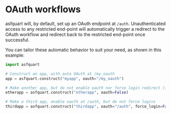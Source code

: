 # OAuth workflows

asfquart will, by default, set up an OAuth endpoint at `/auth`. Unauthenticated access 
to any restricted end-point will automatically trigger a redirect to the OAuth workflow 
and redirect back to the restricted end-point once successful. 

You can tailor these automatic behavior to suit your need, as shown in this example:

~~~python
import asfquart

# Construct an app, with auto OAuth at /my_oauth
app = asfquart.construct("myapp", oauth="/my_oauth")

# Make another app, but do not enable oauth nor force login redirect (implied by no oauth)
otherapp = asfquart.construct("otherapp", oauth=False)

# Make a third app, enable oauth at /auth, but do not force logins
thirdapp = asfquart.construct("thirdapp", oauth="/auth", force_login=False)
~~~
